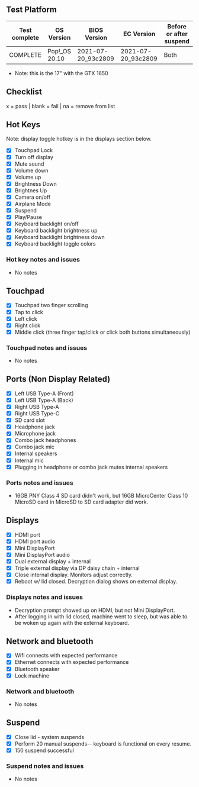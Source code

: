 ## Test Platform

| Test complete | OS Version     | BIOS Version       | EC Version         | Before or after suspend |
| ------------- | -------------- | ------------------ | ------------------ | ----------------------- |
| COMPLETE      | Pop!\_OS 20.10 | 2021-07-20_93c2809 | 2021-07-20_93c2809 | Both                    |

- Note: this is the 17" with the GTX 1650

## Checklist
x = pass | blank = fail | na = remove from list

## Hot Keys

Note: display toggle hotkey is in the displays section below.

- [X] Touchpad Lock
- [X] Turn off display
- [X] Mute sound
- [X] Volume down
- [X] Volume up
- [X] Brightness Down
- [X] Brightnes Up
- [X] Camera on/off
- [X] Airplane Mode
- [X] Suspend
- [X] Play/Pause
- [X] Keyboard backlight on/off
- [X] Keyboard backlight brightness up
- [X] Keyboard backlight brightness down
- [X] Keyboard backlight toggle colors

### Hot key notes and issues

- No notes

## Touchpad

- [X] Touchpad two finger scrolling 
- [X] Tap to click
- [X] Left click
- [X] Right click
- [X] Middle click (three finger tap/click or click both buttons simultaneously)

### Touchpad notes and issues

- No notes

## Ports (Non Display Related)

- [X] Left USB Type-A (Front)
- [X] Left USB Type-A (Back)
- [X] Right USB Type-A
- [X] Right USB Type-C
- [X] SD card slot
- [X] Headphone jack
- [X] Microphone jack
- [X] Combo jack headphones
- [X] Combo jack mic
- [X] Internal speakers
- [X] Internal mic
- [X] Plugging in headphone or combo jack mutes internal speakers

### Ports notes and issues

- 16GB PNY Class 4 SD card didn't work, but 16GB MicroCenter Class 10 MicroSD card in MicroSD to SD card adapter did work.

## Displays

- [X] HDMI port
- [X] HDMI port audio
- [X] Mini DisplayPort
- [X] Mini DisplayPort audio
- [X] Dual external display + internal
- [X] Triple external display via DP daisy chain + internal
- [X] Close internal display. Monitors adjust correctly.
- [X] Reboot w/ lid closed. Decryption dialog shows on external display.

### Displays notes and issues

- Decryption prompt showed up on HDMI, but not Mini DisplayPort.
- After logging in with lid closed, machine went to sleep, but was able to be woken up again with the external keyboard.

## Network and bluetooth

- [X] Wifi connects with expected performance
- [X] Ethernet connects with expected performance
- [X] Bluetooth speaker
- [X] Lock machine

### Network and bluetooth

- No notes

## Suspend

- [X] Close lid - system suspends
- [X] Perform 20 manual suspends-- keyboard is functional on every resume.
- [X] 150 suspend successful

### Suspend notes and issues

- No notes
